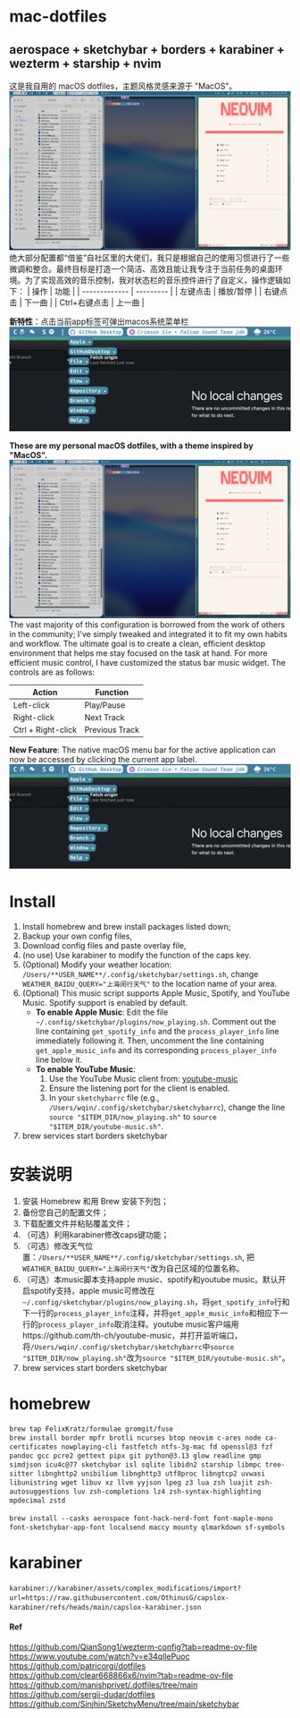 # mac-dotfiles
## aerospace + sketchybar + borders + karabiner + wezterm + starship + nvim
这是我自用的 macOS dotfiles，主题风格灵感来源于 "MacOS"。
![image](https://github.com/OthinusG/mac-dotfiles/blob/main/readmefiles/insert.png)
绝大部分配置都“借鉴”自社区里的大佬们，我只是根据自己的使用习惯进行了一些微调和整合。最终目标是打造一个简洁、高效且能让我专注于当前任务的桌面环境。为了实现高效的音乐控制，我对状态栏的音乐控件进行了自定义，操作逻辑如下：
| 操作          | 功能      |
| ------------- | --------- |
| 左键点击      | 播放/暂停 |
| 右键点击      | 下一曲    |
| Ctrl+右键点击 | 上一曲    |

**新特性**：点击当前app标签可弹出macos系统菜单栏
![image](https://github.com/OthinusG/mac-dotfiles/blob/main/readmefiles/insert2.png)

**These are my personal macOS dotfiles, with a theme inspired by "MacOS".**
![image](https://github.com/OthinusG/mac-dotfiles/blob/main/readmefiles/insert.png)
The vast majority of this configuration is borrowed from the work of others in the community; I've simply tweaked and integrated it to fit my own habits and workflow. The ultimate goal is to create a clean, efficient desktop environment that helps me stay focused on the task at hand.
For more efficient music control, I have customized the status bar music widget. The controls are as follows:

| Action             | Function       |
| ------------------ | -------------- |
| Left-click         | Play/Pause     |
| Right-click        | Next Track     |
| Ctrl + Right-click | Previous Track |


**New Feature**: The native macOS menu bar for the active application can now be accessed by clicking the current app label.
![image](https://github.com/OthinusG/mac-dotfiles/blob/main/readmefiles/insert2.png)

# Install
1. Install homebrew and brew install packages listed down;
2. Backup your own config files,
3. Download config files and paste overlay file,
4. (no use) Use karabiner to modify the function of the caps key.
5. (Optional) Modify your weather location: `/Users/**USER_NAME**/.config/sketchybar/settings.sh`, change `WEATHER_BAIDU_QUERY="上海闵行天气"` to the location name of your area.
6. (Optional) This music script supports Apple Music, Spotify, and YouTube Music. Spotify support is enabled by default.
   - **To enable Apple Music**: Edit the file `~/.config/sketchybar/plugins/now_playing.sh`. Comment out the line containing `get_spotify_info` and the `process_player_info` line immediately following it. Then, uncomment the line containing `get_apple_music_info` and its corresponding `process_player_info` line below it.
   - **To enable YouTube Music**:
     1. Use the YouTube Music client from: [youtube-music](https://github.com/th-ch/youtube-music)
     2. Ensure the listening port for the client is enabled.
     3. In your `sketchybarrc` file (e.g., `/Users/wqin/.config/sketchybar/sketchybarrc`), change the line `source "$ITEM_DIR/now_playing.sh"` to `source "$ITEM_DIR/youtube-music.sh"`.
7. brew services start borders sketchybar
# 安装说明
1. 安装 Homebrew 和用 Brew 安装下列包；
2. 备份您自己的配置文件；
3. 下载配置文件并粘贴覆盖文件；
4. （可选）利用karabiner修改caps键功能；
5. （可选）修改天气位置：`/Users/**USER_NAME**/.config/sketchybar/settings.sh`, 把`WEATHER_BAIDU_QUERY="上海闵行天气"`改为自己区域的位置名称。
6. （可选）本music脚本支持apple music、spotify和youtube music。默认开启spotify支持，apple music可修改在`~/.config/sketchybar/plugins/now_playing.sh`，将`get_spotify_info`行和下一行的`process_player_info`注释，并将`get_apple_music_info`和相应下一行的`process_player_info`取消注释。youtube music客户端用https://github.com/th-ch/youtube-music，并打开监听端口，将`/Users/wqin/.config/sketchybar/sketchybarrc`中`source "$ITEM_DIR/now_playing.sh"`改为`source "$ITEM_DIR/youtube-music.sh"`。
7. brew services start borders sketchybar
# homebrew
```
brew tap FelixKratz/formulae gromgit/fuse
brew install border mpfr brotli ncurses btop neovim c-ares node ca-certificates nowplaying-cli fastfetch ntfs-3g-mac fd openssl@3 fzf pandoc gcc pcre2 gettext pipx git python@3.13 glow readline gmp simdjson icu4c@77 sketchybar isl sqlite libidn2 starship libmpc tree-sitter libnghttp2 unibilium libnghttp3 utf8proc libngtcp2 uvwasi libunistring wget libuv xz llvm yyjson lpeg z3 lua zsh luajit zsh-autosuggestions luv zsh-completions lz4 zsh-syntax-highlighting mpdecimal zstd

brew install --casks aerospace font-hack-nerd-font font-maple-mono font-sketchybar-app-font localsend maccy mounty qlmarkdown sf-symbols
```
# karabiner
`karabiner://karabiner/assets/complex_modifications/import?url=https://raw.githubusercontent.com/OthinusG/capslox-karabiner/refs/heads/main/capslox-karabiner.json`

#### Ref
https://github.com/QianSong1/wezterm-config?tab=readme-ov-file
https://www.youtube.com/watch?v=e34qllePuoc
https://github.com/patricorgi/dotfiles
https://github.com/clear668866x6/nvim?tab=readme-ov-file
https://github.com/manishprivet/.dotfiles/tree/main
https://github.com/sergii-dudar/dotfiles
https://github.com/Sinjhin/SketchyMenu/tree/main/sketchybar
